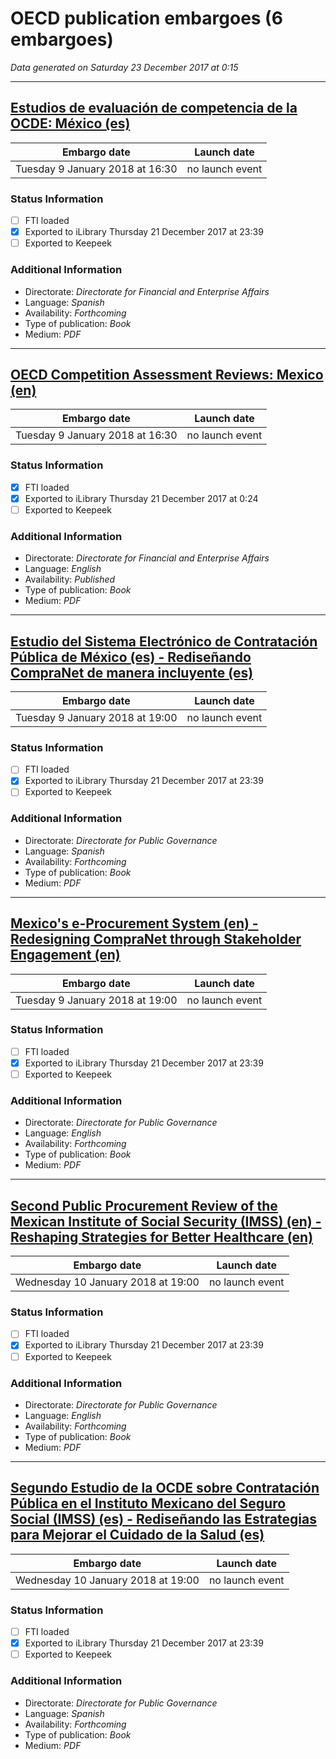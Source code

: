 # OECD publication embargoes (6 embargoes)

*Data generated on Saturday 23 December 2017 at 0:15*

------

## [Estudios de evaluación de competencia de la OCDE: México (es)](https://doi.org/10.1787/9789264287921-es)

Embargo date | Launch date
-------------|------------
Tuesday 9 January 2018 at 16:30 | no launch event

### Status Information
- [ ] FTI loaded
- [x] Exported to iLibrary Thursday 21 December 2017 at 23:39
- [ ] Exported to Keepeek

### Additional Information

* Directorate: *Directorate for Financial and Enterprise Affairs*
* Language: *Spanish*
* Availability: *Forthcoming*
* Type of publication: *Book*
* Medium: *PDF*

------

## [OECD Competition Assessment Reviews: Mexico (en)](https://doi.org/10.1787/9789264288218-en)

Embargo date | Launch date
-------------|------------
Tuesday 9 January 2018 at 16:30 | no launch event

### Status Information
- [x] FTI loaded 
- [x] Exported to iLibrary Thursday 21 December 2017 at 0:24
- [ ] Exported to Keepeek

### Additional Information

* Directorate: *Directorate for Financial and Enterprise Affairs*
* Language: *English*
* Availability: *Published*
* Type of publication: *Book*
* Medium: *PDF*

------

## [Estudio del Sistema Electrónico de Contratación Pública de México (es) - Rediseñando CompraNet de manera incluyente (es)](https://doi.org/10.1787/9789264287938-es)

Embargo date | Launch date
-------------|------------
Tuesday 9 January 2018 at 19:00 | no launch event

### Status Information
- [ ] FTI loaded
- [x] Exported to iLibrary Thursday 21 December 2017 at 23:39
- [ ] Exported to Keepeek

### Additional Information

* Directorate: *Directorate for Public Governance*
* Language: *Spanish*
* Availability: *Forthcoming*
* Type of publication: *Book*
* Medium: *PDF*

------

## [Mexico's e-Procurement System (en) - Redesigning CompraNet through Stakeholder Engagement (en)](https://doi.org/10.1787/9789264287426-en)

Embargo date | Launch date
-------------|------------
Tuesday 9 January 2018 at 19:00 | no launch event

### Status Information
- [ ] FTI loaded
- [x] Exported to iLibrary Thursday 21 December 2017 at 23:39
- [ ] Exported to Keepeek

### Additional Information

* Directorate: *Directorate for Public Governance*
* Language: *English*
* Availability: *Forthcoming*
* Type of publication: *Book*
* Medium: *PDF*

------

## [Second Public Procurement Review of the Mexican Institute of Social Security (IMSS) (en) - Reshaping Strategies for Better Healthcare (en)](https://doi.org/10.1787/9789264190191-en)

Embargo date | Launch date
-------------|------------
Wednesday 10 January 2018 at 19:00 | no launch event

### Status Information
- [ ] FTI loaded
- [x] Exported to iLibrary Thursday 21 December 2017 at 23:39
- [ ] Exported to Keepeek

### Additional Information

* Directorate: *Directorate for Public Governance*
* Language: *English*
* Availability: *Forthcoming*
* Type of publication: *Book*
* Medium: *PDF*

------

## [Segundo Estudio de la OCDE sobre Contratación Pública en el Instituto Mexicano del Seguro Social (IMSS) (es) - Rediseñando las Estrategias para Mejorar el Cuidado de la Salud (es)](https://doi.org/10.1787/9789264288300-es)

Embargo date | Launch date
-------------|------------
Wednesday 10 January 2018 at 19:00 | no launch event

### Status Information
- [ ] FTI loaded
- [x] Exported to iLibrary Thursday 21 December 2017 at 23:39
- [ ] Exported to Keepeek

### Additional Information

* Directorate: *Directorate for Public Governance*
* Language: *Spanish*
* Availability: *Forthcoming*
* Type of publication: *Book*
* Medium: *PDF*